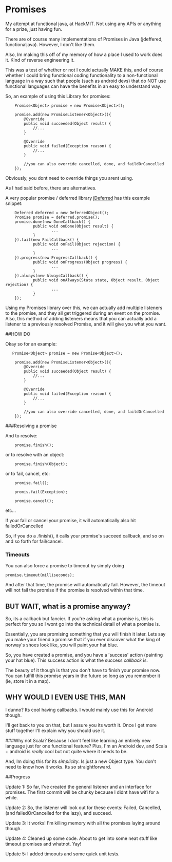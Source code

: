 Promises
========

My attempt at functional java, at HackMIT. Not using any APIs or anything for a prize, just having fun.

There are of course many implementations of Promises in Java (jdeffered, functionaljava). However, I don't like them. 

Also, Im making this off of my memory of how a place I used to work does it. Kind of reverse engineering it. 

This was a test of whether or not I could actually MAKE this, and of course whether I could bring functional coding functionality to a non-functional language in a way such that people (such as android devs) that do NOT use functional languages can have the benefits in an easy to understand way.

So, an example of using this Library for promises:

        Promise<Object> promise = new Promise<Object>();
        
		promise.add(new PromiseListener<Object>(){
			@Override
			public void succeeded(Object result) {
				//...
			}
			
			@Override
			public void failed(Exception reason) {
				//...
			}
			
			//you can also override cancelled, done, and faildOrCancelled
		});

Obviously, you dont need to override things you arent using.

As I had said before, there are alternatives.

A very popular promise / deferred library [jDeferred](http://jdeferred.org/) has this example snippet:

        Deferred deferred = new DeferredObject();
        Promise promise = deferred.promise();
        promise.done(new DoneCallback() {
                public void onDone(Object result) {
                        ...
                }
        }).fail(new FailCallback() {
                public void onFail(Object rejection) {
                        ...
                }
        }).progress(new ProgressCallback() {
                public void onProgress(Object progress) {
                        ...
                }
        }).always(new AlwaysCallback() {
                public void onAlways(State state, Object result, Object rejection) {
                        ...
                }
        });

Using my Promises library over this, we can actually add multiple listeners to the promise, and they all get triggered during an event on the promise.
Also, this method of adding listeners means that you can actually add a listener to a previously resolved Promise, and it will give you what you want. 

##HOW DO

Okay so for an example:

       Promise<Object> promise = new Promise<Object>();
        
		promise.add(new PromiseListener<Object>(){
			@Override
			public void succeeded(Object result) {
				//...
			}
			
			@Override
			public void failed(Exception reason) {
				//...
			}
			
			//you can also override cancelled, done, and faildOrCancelled
		});
		
###Resolving a promise
		
And to resolve:

        promise.finish();
        
or to resolve with an object:

        promise.finish(Object);
        
or to fail, cancel, etc:

        promise.fail();
        
        promis.fail(Exception);
        
        promise.cancel();
        
etc...

If your fail or cancel your promise, it will automatically also hit failedOrCancelled


So, if you do a .finish(), it calls your promise's succeed callback, and so on and so forth for fail/cancel.

### Timeouts

You can also force a promise to timeout by simply doing 

	promise.timeout(milliseconds);
	
And after that time, the promise will automatically fail. However, the timeout will not fail the promise if the promise is resolved within that time.

## BUT WAIT, what is a promise anyway?

So, its a callback but fancier. If you're asking what a promise is, this is perfect for you so I wont go into the technical detail of what a promise is.

Essentially, you are promising something that you will finish it later. Lets say you make your friend a promise that if you ever discover what the king of norway's shoes look like, you will paint your hat blue.

So, you have created a promise, and you have a 'success' action (painting your hat blue). This success action is what the success _callback_ is. 

The beauty of it though is that you don't have to finish your promise now. You can fulfill this promise years in the future so long as you remember it (ie, store it in a map).


## WHY WOULD I EVEN USE THIS, MAN

I dunno? Its cool having callbacks. I would mainly use this for Android though.

I'll get back to you on that, but I assure you its worth it. Once I get more stuff together I'll explain why you should use it.

###Why not Scala?
Because I don't feel like learning an entirely new language just for one functional feature? Plus, I'm an Android dev, and Scala + android is _really_ cool but not quite where it needs to be.

And, Im doing this for its _simplicity_. Is just a new Object type. You don't need to know how it works. Its _so_ straightforward.



##Progress

Update 1: So far, I've created the general listener and an interface for promises. The first commit will be chunky because I didnt have wifi for a while.

Update 2: So, the listener will look out for these events: Failed, Cancelled, (and failedOrCancelled for the lazy), and succeed. 

Update 3: It works! I'm killing memory with all the promises laying around though.

Update 4: Cleaned up some code. About to get into some neat stuff like timeout promises and whatnot. Yay!

Update 5: I added timeouts and some quick unit tests.
